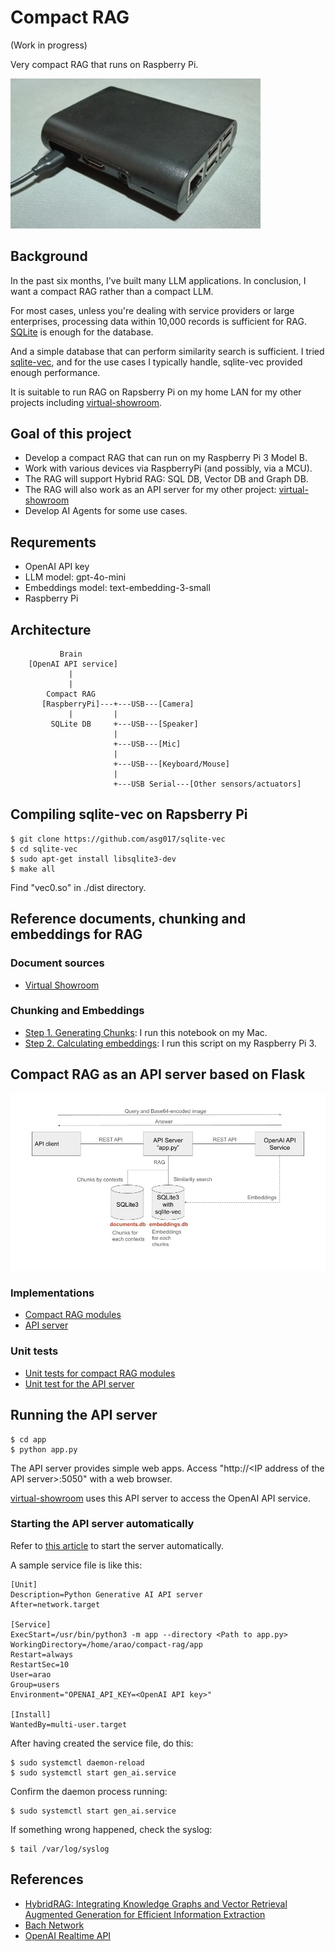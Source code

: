 # Compact RAG

(Work in progress)

Very compact RAG that runs on Raspberry Pi.

<img src="./docs/my_raspberry_pi.jpg" width=400>

## Background

In the past six months, I've built many LLM applications. In conclusion, I want a compact RAG rather than a compact LLM.

For most cases, unless you're dealing with service providers or large enterprises, processing data within 10,000 records is sufficient for RAG. [SQLite](https://www.sqlite.org/) is enough for the database.

And a simple database that can perform similarity search is sufficient. I tried [sqlite-vec](https://github.com/asg017/sqlite-vec), and for the use cases I typically handle, sqlite-vec provided enough performance.

It is suitable to run RAG on Rapsberry Pi on my home LAN for my other projects including [virtual-showroom](https://github.com/araobp/virtual-showroom).

## Goal of this project

- Develop a compact RAG that can run on my Raspberry Pi 3 Model B.
- Work with various devices via RaspberryPi (and possibly, via a MCU).
- The RAG will support Hybrid RAG: SQL DB, Vector DB and Graph DB.
- The RAG will also work as an API server for my other project: [virtual-showroom](https://github.com/araobp/virtual-showroom)
- Develop AI Agents for some use cases.

## Requrements

- OpenAI API key
- LLM model: gpt-4o-mini
- Embeddings model: text-embedding-3-small
- Raspberry Pi

## Architecture

```
           Brain
    [OpenAI API service]
             |
             |
        Compact RAG
       [RaspberryPi]---+---USB---[Camera]
             |         |
         SQLite DB     +---USB---[Speaker]
                       |
                       +---USB---[Mic]
                       |
                       +---USB---[Keyboard/Mouse]
                       |
                       +---USB Serial---[Other sensors/actuators]

```

## Compiling sqlite-vec on Rapsberry Pi

```
$ git clone https://github.com/asg017/sqlite-vec
$ cd sqlite-vec
$ sudo apt-get install libsqlite3-dev
$ make all
```

Find "vec0.so" in ./dist directory.

## Reference documents, chunking and embeddings for RAG

### Document sources

- [Virtual Showroom](./ref/virtual_showroom)

### Chunking and Embeddings

- [Step 1. Generating Chunks](./ref/Chunks.ipynb): I run this notebook on my Mac.
- [Step 2. Calculating embeddings](./ref/calc_embeddings.py): I run this script on my Raspberry Pi 3.

## Compact RAG as an API server based on Flask

<img src="docs/api_server.jpg" width=700>

### Implementations

- [Compact RAG modules](./rag)
- [API server](./app)

### Unit tests

- [Unit tests for compact RAG modules](./unittest/rag)
- [Unit test for the API server](./unittest/api)

## Running the API server

```
$ cd app
$ python app.py
```

The API server provides simple web apps. Access "http://\<IP address of the API server\>:5050" with a web browser.

[virtual-showroom](https://github.com/araobp/virtual-showroom) uses this API server to access the OpenAI API service.

### Starting the API server automatically

Refer to [this article](https://ponnala.medium.com/never-let-your-python-http-server-die-step-by-step-guide-to-auto-start-on-boot-and-crash-recovery-1f7b0f94401e) to start the server automatically.

A sample service file is like this:

```
[Unit]
Description=Python Generative AI API server
After=network.target

[Service]
ExecStart=/usr/bin/python3 -m app --directory <Path to app.py>
WorkingDirectory=/home/arao/compact-rag/app
Restart=always
RestartSec=10
User=arao
Group=users
Environment="OPENAI_API_KEY=<OpenAI API key>"

[Install]
WantedBy=multi-user.target
```

After having created the service file, do this:

```
$ sudo systemctl daemon-reload
$ sudo systemctl start gen_ai.service
```

Confirm the daemon process running:

```
$ sudo systemctl start gen_ai.service
```

If something wrong happened, check the syslog:
```
$ tail /var/log/syslog
```

## References

- [HybridRAG: Integrating Knowledge Graphs and Vector Retrieval Augmented Generation for Efficient Information Extraction](https://arxiv.org/html/2408.04948v1)
- [Bach Network](https://github.com/araobp/bach-network)
- [OpenAI Realtime API](https://hunch.tools/blog/open-ai-realtime-api-in-python/)
